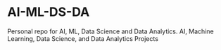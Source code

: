 # AI-ML-DS-DA
Personal repo for AI, ML, Data Science and Data Analytics. 
AI, Machine Learning, Data Science, and Data Analytics Projects
